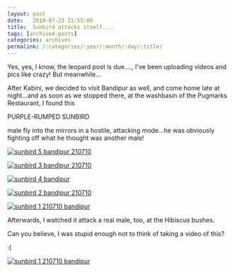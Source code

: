 ```yaml
---
layout: post
date:	2010-07-23 21:55:00
title:  Sunbird attacks itself....
tags: [archived-posts]
categories: archives
permalink: /:categories/:year/:month/:day/:title/
---
```

Yes, yes, I know, the leopard post is due....<LJ user="dakini_bones">, I've been uploading videos and pics like crazy! But meanwhile...

After Kabini, we decided to visit Bandipur as well, and come home late at night...and as soon as we stopped there, at the washbasin of the Pugmarks Restaurant, I found this

PURPLE-RUMPED SUNBIRD

male fly into the mirrors in a hostile, attacking mode...he was obviously fighting off what he thought was another male!

<a href="http://s835.photobucket.com/albums/zz275/dffrntpx/?action=view&current=IMG_8261.jpg" target="_blank"><img src="http://i835.photobucket.com/albums/zz275/dffrntpx/IMG_8261.jpg" border="0" alt="sunbird 5 bandipur 210710"></a>


<a href="http://s835.photobucket.com/albums/zz275/dffrntpx/?action=view&current=IMG_8263.jpg" target="_blank"><img src="http://i835.photobucket.com/albums/zz275/dffrntpx/IMG_8263.jpg" border="0" alt="sunbird 3 bandipur 210710"></a>

<a href="http://s835.photobucket.com/albums/zz275/dffrntpx/?action=view&current=IMG_8264.jpg" target="_blank"><img src="http://i835.photobucket.com/albums/zz275/dffrntpx/IMG_8264.jpg" border="0" alt="sunbird 4 bandipur"></a>


<a href="http://s835.photobucket.com/albums/zz275/dffrntpx/?action=view&current=IMG_8265.jpg" target="_blank"><img src="http://i835.photobucket.com/albums/zz275/dffrntpx/IMG_8265.jpg" border="0" alt="sunbird 2 bandipur 210710"></a>


<a href="http://s835.photobucket.com/albums/zz275/dffrntpx/?action=view&current=IMG_8268.jpg" target="_blank"><img src="http://i835.photobucket.com/albums/zz275/dffrntpx/IMG_8268.jpg" border="0" alt="sunbird 1 210710 bandipur"></a>


Afterwards, I watched it attack a real male, too, at the Hibiscus bushes.

Can you believe, I was stupid enough not to think of taking a video of this?

:(



<a href="http://s835.photobucket.com/albums/zz275/dffrntpx/?action=view&current=IMG_8268.jpg" target="_blank"><img src="http://i835.photobucket.com/albums/zz275/dffrntpx/IMG_8268.jpg" border="0" alt="sunbird 1 210710 bandipur"></a>
